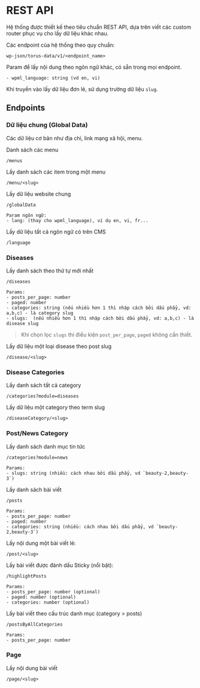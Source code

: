 # REST API

Hệ thống được thiết kế theo tiêu chuẩn REST API, dựa trên viết các custom router phục vụ cho lấy dữ liệu khác nhau.

Các endpoint của hệ thống theo quy chuẩn:

```
wp-json/torus-data/v1/<endpoint_name>
```

Param để lấy nội dung theo ngôn ngữ khác, có sẵn trong mọi endpoint. 

```
- wpml_language: string (vd en, vi)
```

Khi truyền vào lấy dữ liệu đơn lẻ, sử dụng trường dữ liệu `slug`.

## Endpoints

### Dữ liệu chung (Global Data)

Các dữ liệu cơ bản như địa chỉ, link mạng xã hội, menu.

Danh sách các menu

```
/menus
```

Lấy danh sách các item trong một menu

```
/menu/<slug>
```

Lấy dữ liệu website chung

```
/globalData

Param ngôn ngữ:
- lang: (thay cho wpml_language), ví dụ en, vi, fr...
```

Lấy dữ liệu tất cả ngôn ngữ có trên CMS

```
/language
```

### Diseases

Lấy danh sách theo thứ tự mới nhất

```
/diseases

Params:
- posts_per_page: number
- paged: number
- categories: string (nếu nhiều hơn 1 thì nhập cách bởi dấu phẩy, vd: a,b,c) - là category slug
- slugs:  (nếu nhiều hơn 1 thì nhập cách bởi dấu phẩy, vd: a,b,c) - là disease slug
```

> Khi chọn lọc `slugs` thì điều kiện `post_per_page`, `paged` không cần thiết.

Lấy dữ liệu một loại disease theo post slug

```
/disease/<slug>
```

### Disease Categories

Lấy danh sách tất cả category

```
/categories?module=diseases
```

Lấy dữ liệu một category theo term slug

```
/diseaseCategory/<slug>
```

### Post/News Category

Lấy danh sách danh mục tin tức

```
/categories?module=news

Params: 
- slugs: string (nhiều: cách nhau bởi dấu phẩy, vd `beauty-2,beauty-3`)
```

Lấy danh sách bài viết

```
/posts

Params:
- posts_per_page: number
- paged: number
- categories: string (nhiều: cách nhau bởi dấu phẩy, vd `beauty-2,beauty-3`)
```

Lấy nội dung một bài viết lẻ:

```
/post/<slug>
```

Lấy bài viết được đánh dấu Sticky (nổi bật):

```
/highlightPosts

Params:
- posts_per_page: number (optional)
- paged: number (optional)
- categories: number (optional)
```

Lấy bài viết theo cấu trúc danh mục (category > posts)

```
/postsByAllCategories

Params:
- posts_per_page: number
```

### Page

Lấy nội dung bài viết

```
/page/<slug>
```
